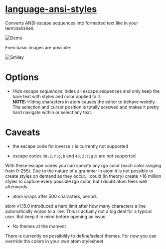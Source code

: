 # [language-ansi-styles](https://atom.io/packages/language-ansi-styles)

Converts ANSI escape sequences into formatted text like in your terminal/shell.

![Demo](https://raw.githubusercontent.com/lloiser/language-ansi-styles/master/assets/sample.png)

Even basic images are possible:

![Smiley](https://raw.githubusercontent.com/lloiser/language-ansi-styles/master/assets/smiley.png)

# Options

* _Hide escape sequences_: hides all escape sequences and only keep the bare text with styles and color applied to it. <br /> __NOTE:__ Hiding characters in atom causes the editor to behave weirdly. The selection and cursor position is totally screwed and makes it pretty hard navigate within or select any text.

# Caveats

* the escape code for inverse `7` is currently not supported

* escape codes `38;2;r;g;b` and `48;2;r;g;b` are not supported

With these escape codes you can specify any rgb color (each color ranging from 0-255). Due to the nature of a grammar in atom it is not possible to create styles on demand as they occur. I could (in theory) create >16 million styles to capture every possible rgb color, but I doubt atom feels well afterwards...

* atom wraps after 500 characters, period.

atom v1.15.0 introduced a hard limit after how many characters a line automatically wraps to a line. This is actually not a big deal for a typical user. But keep it in mind before opening an issue.

* No themes at the moment

There is currently no possibility to define/select themes. For now you can override the colors in your own atom stylesheet.
